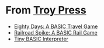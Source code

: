 # From [Troy Press](https://troypress.com/category/programming-languages/)
- [Eighty Days: A BASIC Travel Game](https://geddd.github.io/80_Days.html)
- [Railroad Spike: A BASIC Rail Game](https://geddd.github.io/railroad_spike.html)
- [Tiny BASIC Interpreter](https://geddd.github.io/BAM-BASIC-programs/Tiny_BASIC_IL_in_BAM.html)
